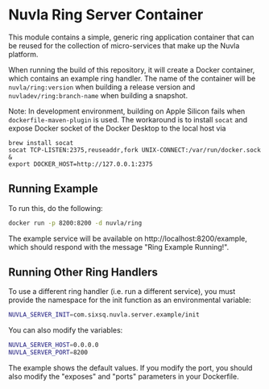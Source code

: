 
Nuvla Ring Server Container
===========================

This module contains a simple, generic ring application container that
can be reused for the collection of micro-services that make up the
Nuvla platform.

When running the build of this repository, it will create a Docker
container, which contains an example ring handler.  The name of the
container will be `nuvla/ring:version` when building a release version
and `nuvladev/ring:branch-name` when building a snapshot.

Note: In development environment, building on Apple Silicon fails
when `dockerfile-maven-plugin` is used. The workaround is to install `socat` and
expose Docker socket of the Docker Desktop to the local host via

```shell
brew install socat
socat TCP-LISTEN:2375,reuseaddr,fork UNIX-CONNECT:/var/run/docker.sock &
export DOCKER_HOST=http://127.0.0.1:2375
```

Running Example
---------------

To run this, do the following:

```sh
docker run -p 8200:8200 -d nuvla/ring
```

The example service will be available on
http://localhost:8200/example, which should respond with the message
"Ring Example Running!".

Running Other Ring Handlers
---------------------------

To use a different ring handler (i.e. run a different service), you
must provide the namespace for the init function as an environmental
variable:

```sh
NUVLA_SERVER_INIT=com.sixsq.nuvla.server.example/init
```

You can also modify the variables:

```sh
NUVLA_SERVER_HOST=0.0.0.0
NUVLA_SERVER_PORT=8200
```

The example shows the default values.  If you modify the port, you
should also modify the "exposes" and "ports" parameters in your
Dockerfile.
